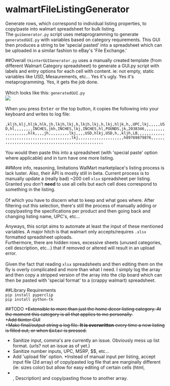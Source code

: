 # walmartFileListingGenerator
Generate rows, which correspond to individual listing properties, to copy/paste into walmart spreadsheet for bulk listing.<br>
The `guiGenerator.py` script uses metaprogramming to generate `generatedGUI.py` with variables based on category requirements. This GUI then produces a string to be 'special pasted' into a spreadsheet which can be uploaded in a similar fashion to eBay's 'File Exchange.'

##Overall
`tkinterGUIGenerator.py` uses a manually created template (from different Walmart Category spreadsheet) to generate a GUI.py script
with labels and entry options for each cell with content. ie: not empty, static variables like USD, Mesaurements, etc... Yes it's ugly. Yes it's metaprogramming. Yes, it gets the job done.<br>
<br>
Which looks like this: `generatedGUI.py`<br>
<img src='https://s21.postimg.org/wgnjj6wp3/gitpic.png'><br>
<br>
When you press <kbd>Enter</kbd> or the top button, it copies the following into your keyboard and writes to log file:<br>
<br>
`,kljh,klj,hljk,hlk,jh,lkjh,lkj,h,lkjh,lkj,h,lkj,hljk,h,,UPC,lkj,,,,,USD,hl,,,,,,,,INCHES,jkh,INCHES,lkj,INCHES,hl,POUNDS,jk,2038346,,,,,,,,,,,,,,,,,,,hlk,,,,jh,,,,,,,,,lkj,,,,USD,hlkj,USD,h,,kljh,LB,,,,,,,,,,,,,,,,,,,,,,,,,,,,,,,,,,,,,,,,,lkj,,,,,,,,,,,,,,,,,,,,h89769879876,,,,,,,,,,,,,,,,,,,,,,,,,,,,,,,,,,,,,,,,,,,,,,,,,`<br>
<br>
You would then paste this into a spreadsheet (with 'special paste' option where applicable) and in turn have one more listing.

##More info, reasoning, limitations
WalMart marketplace's listing process is lack luster. Also, their API is mostly still in beta. Current process is to manually update a (really bad) ~200 cell `xlsx` spreadsheet per listing.<br>Granted you don't <b>need</b> to use all cells but each cell does correspond to something in the listing.<br>
<br>
Of which you have to discern what to keep and what goes where. After filtering out this selection, there's still the process of manually adding or copy/pasting the specifications per product and then going back and changing listing name, UPC's, etc...

Anyways, this script aims to automate at least the input of these mentioned variables. A major hitch is that walmart only accepts/requires `.xlsx` formatted spreadsheet uploads.<br>
Furthermore, there are hidden rows, excessive sheets (unused categories, cell description, etc...) that if removed or altered will result in an upload error.<br>
<br>
Given the fact that reading `xlsx` spreadsheets and then editing them on the fly is overly complicated and more than what I need. I simply log the array and then copy a stripped version of the array into the clip board which can then be pasted with 'special format' to a (crappy walmart) spreadsheet. 

##Library Requirements<br>
`pip install pyperclip`<br>
`pip install python-tk`<br>

##TODO
*<strike>Extensible to more than just the home decor listing category. At the moment this category is all that applies to me personally.</strike><br>
*<strike>Add tkinter GUI</strike><br>
*<strike>Make final/output string a log file. <b>It is overwritten</b> every time a new listing is filled out, or when <kbd>Enter</kbd> is pressed.</strike>
* Sanitize input, comma's are currently an issue. Obviously mess up list format. (urls? not an issue as of yet.)
* Sanitize number inputs, UPC, MSRP, $$, etc...
* Add 'upload file' option.
  *Instead of manual input per listing, accept input file (2d array) of copy/pasted log file that are marginally different (ie: sizes color) but allow for easy editing of certain cells (html, <li></li>, Description) and copy/pasting those to another array.
